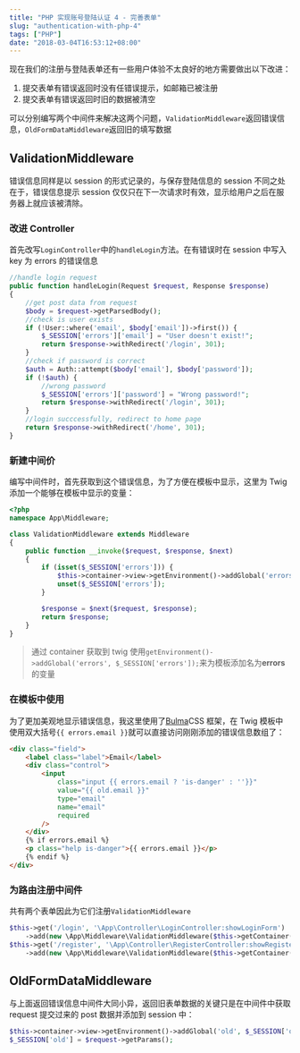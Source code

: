 ```yaml
---
title: "PHP 实现账号登陆认证 4 - 完善表单"
slug: "authentication-with-php-4"
tags: ["PHP"]
date: "2018-03-04T16:53:12+08:00"
---
```


现在我们的注册与登陆表单还有一些用户体验不太良好的地方需要做出以下改进：

1.  提交表单有错误返回时没有任错误提示，如邮箱已被注册
2.  提交表单有错误返回时旧的数据被清空

可以分别编写两个中间件来解决这两个问题，`ValidationMiddleware`返回错误信息，`OldFormDataMiddleware`返回旧的填写数据

## ValidationMiddleware

错误信息同样是以 session 的形式记录的，与保存登陆信息的 session 不同之处在于，错误信息提示 session 仅仅只在下一次请求时有效，显示给用户之后在服务器上就应该被清除。

### 改进 Controller

首先改写`LoginController`中的`handleLogin`方法。在有错误时在 session 中写入 key 为 errors 的错误信息

```php
//handle login request
public function handleLogin(Request $request, Response $response)
{
    //get post data from request
    $body = $request->getParsedBody();
    //check is user exists
    if (!User::where('email', $body['email'])->first()) {
        $_SESSION['errors']['email'] = "User doesn't exist!";
        return $response->withRedirect('/login', 301);
    }
    //check if password is correct
    $auth = Auth::attempt($body['email'], $body['password']);
    if (!$auth) {
        //wrong password
        $_SESSION['errors']['password'] = "Wrong password!";
        return $response->withRedirect('/login', 301);
    }
    //login succcessfully, redirect to home page
    return $response->withRedirect('/home', 301);
}
```

### 新建中间价

编写中间件时，首先获取到这个错误信息，为了方便在模板中显示，这里为 Twig 添加一个能够在模板中显示的变量：

```php
<?php
namespace App\Middleware;

class ValidationMiddleware extends Middleware
{
    public function __invoke($request, $response, $next)
    {
        if (isset($_SESSION['errors'])) {
            $this->container->view->getEnvironment()->addGlobal('errors', $_SESSION['errors']);
            unset($_SESSION['errors']);
        }

        $response = $next($request, $response);
        return $response;
    }
}
```

> 通过 container 获取到 twig 使用`getEnvironment()->addGlobal('errors', $_SESSION['errors']);`来为模板添加名为**errors**的变量

### 在模板中使用

为了更加美观地显示错误信息，我这里使用了[Bulma](https://bulma.io/)CSS 框架，在 Twig 模板中使用双大括号`{{ errors.email }}`就可以直接访问刚刚添加的错误信息数组了：

```html
<div class="field">
    <label class="label">Email</label>
    <div class="control">
        <input
            class="input {{ errors.email ? 'is-danger' : ''}}"
            value="{{ old.email }}"
            type="email"
            name="email"
            required
        />
    </div>
    {% if errors.email %}
    <p class="help is-danger">{{ errors.email }}</p>
    {% endif %}
</div>
```

### 为路由注册中间件

共有两个表单因此为它们注册`ValidationMiddleware`

```php
$this->get('/login', '\App\Controller\LoginController:showLoginForm')
    ->add(new \App\Middleware\ValidationMiddleware($this->getContainer()));
$this->get('/register', '\App\Controller\RegisterController:showRegisterForm')
    ->add(new \App\Middleware\ValidationMiddleware($this->getContainer()));
```

## OldFormDataMiddleware

与上面返回错误信息中间件大同小异，返回旧表单数据的关键只是在中间件中获取 request 提交过来的 post 数据并添加到 session 中：

```php
$this->container->view->getEnvironment()->addGlobal('old', $_SESSION['old']);
$_SESSION['old'] = $request->getParams();
```
